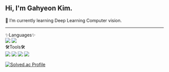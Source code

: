 ## Hi, I'm Gahyeon Kim.

🌱 I’m currently learning Deep Learning Computer vision.


---

<div alin="Center">✨Languages✨</div>

<div alin="Center">
    <img src="https://img.shields.io/badge/Python-3776AB?style=flat&logo=Python&logoColor=white"/>
    <img src="https://img.shields.io/badge/PyTorch-EE4C2C?style=flat&logo=PyTorch&logoColor=white"/>
</div>

<div alin="Center">🛠Tools🛠</div>

<div alin="Center">
    <img src="https://img.shields.io/badge/Numpy-013243?style=flat&logo=Numpy&logoColor=white"/>
    <img src="https://img.shields.io/badge/pandas-150458?style=flat&logo=pandas&logoColor=white"/>
    <img src="https://img.shields.io/badge/OpenCV-5C3EE8?style=flat&logo=OpenCV&logoColor=white"/>
    <img src="https://img.shields.io/badge/GitHub-181717?style=flat&logo=GitHub&logoColor=white"/>
</div>

[![Solved.ac Profile](http://mazassumnida.wtf/api/generate_badge?boj=ghkim1632)](https://solved.ac/ghkim1632)<br/>